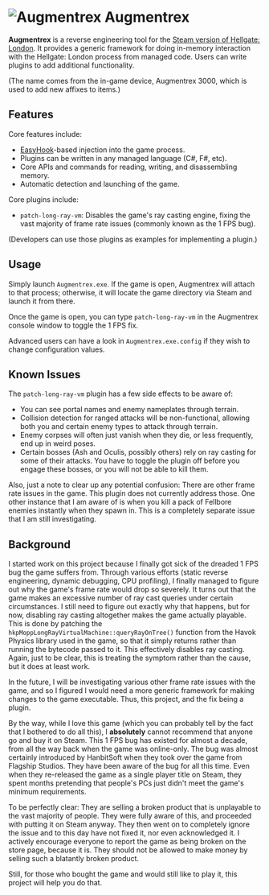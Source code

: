 # ![Augmentrex](Augmentrex/Properties/Hellgate.ico) Augmentrex

**Augmentrex** is a reverse engineering tool for the
[Steam version of Hellgate: London](https://store.steampowered.com/app/939520/HELLGATE_London).
It provides a generic framework for doing in-memory interaction with the
Hellgate: London process from managed code. Users can write plugins to add
additional functionality.

(The name comes from the in-game device, Augmentrex 3000, which is used to add
new affixes to items.)

## Features

Core features include:

* [EasyHook](https://easyhook.github.io)-based injection into the game process.
* Plugins can be written in any managed language (C#, F#, etc).
* Core APIs and commands for reading, writing, and disassembling memory.
* Automatic detection and launching of the game.

Core plugins include:

* `patch-long-ray-vm`: Disables the game's ray casting engine, fixing the vast
  majority of frame rate issues (commonly known as the 1 FPS bug).

(Developers can use those plugins as examples for implementing a plugin.)

## Usage

Simply launch `Augmentrex.exe`. If the game is open, Augmentrex will attach to
that process; otherwise, it will locate the game directory via Steam and launch
it from there.

Once the game is open, you can type `patch-long-ray-vm` in the Augmentrex
console window to toggle the 1 FPS fix.

Advanced users can have a look in `Augmentrex.exe.config` if they wish to change
configuration values.

## Known Issues

The `patch-long-ray-vm` plugin has a few side effects to be aware of:

* You can see portal names and enemy nameplates through terrain.
* Collision detection for ranged attacks will be non-functional, allowing both
  you and certain enemy types to attack through terrain.
* Enemy corpses will often just vanish when they die, or less frequently, end up
  in weird poses.
* Certain bosses (Ash and Oculis, possibly others) rely on ray casting for some
  of their attacks. You have to toggle the plugin off before you engage these
  bosses, or you will not be able to kill them.

Also, just a note to clear up any potential confusion: There are other frame
rate issues in the game. This plugin does not currently address those. One other
instance that I am aware of is when you kill a pack of Fellbore enemies
instantly when they spawn in. This is a completely separate issue that I am
still investigating.

## Background

I started work on this project because I finally got sick of the dreaded 1 FPS
bug the game suffers from. Through various efforts (static reverse engineering,
dynamic debugging, CPU profiling), I finally managed to figure out why the
game's frame rate would drop so severely. It turns out that the game makes an
excessive number of ray cast queries under certain circumstances. I still need
to figure out exactly why that happens, but for now, disabling ray casting
altogether makes the game actually playable. This is done by patching the
`hkpMoppLongRayVirtualMachine::queryRayOnTree()` function from the Havok Physics
library used in the game, so that it simply returns rather than running the
bytecode passed to it. This effectively disables ray casting. Again, just to be
clear, this is treating the symptom rather than the cause, but it does at least
work.

In the future, I will be investigating various other frame rate issues with the
game, and so I figured I would need a more generic framework for making changes
to the game executable. Thus, this project, and the fix being a plugin.

By the way, while I love this game (which you can probably tell by the fact that
I bothered to do all this), I **absolutely** cannot recommend that anyone go and
buy it on Steam. This 1 FPS bug has existed for almost a decade, from all the
way back when the game was online-only. The bug was almost certainly introduced
by HanbitSoft when they took over the game from Flagship Studios. They have been
aware of the bug for all this time. Even when they re-released the game as a
single player title on Steam, they spent months pretending that people's PCs
just didn't meet the game's minimum requirements.

To be perfectly clear: They are selling a broken product that is unplayable to
the vast majority of people. They were fully aware of this, and proceeded with
putting it on Steam anyway. They then went on to completely ignore the issue and
to this day have not fixed it, nor even acknowledged it. I actively encourage
everyone to report the game as being broken on the store page, because it is.
They should not be allowed to make money by selling such a blatantly broken
product.

Still, for those who bought the game and would still like to play it, this
project will help you do that.
